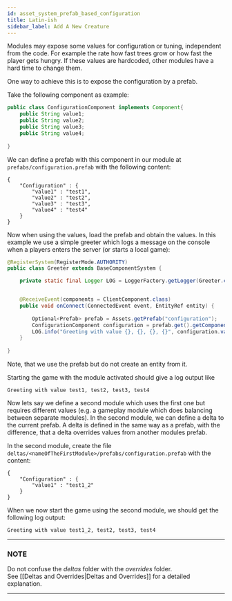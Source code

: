 ```yaml
---
id: asset_system_prefab_based_configuration
title: Latin-ish
sidebar_label: Add A New Creature
---
```


Modules may expose some values for configuration or tuning, independent from the code.
For example the rate how fast trees grow or how fast the player gets hungry.
If these values are hardcoded, other modules have a hard time to change them.

One way to achieve this is to expose the configuration by a prefab.

Take the following component as example:
```java
public class ConfigurationComponent implements Component{
    public String value1;
    public String value2;
    public String value3;
    public String value4;
    
}
```

We can define a prefab with this component in our module at `prefabs/configuration.prefab` with the following content:
```
{
    "Configuration" : {
        "value1" : "test1",
        "value2" : "test2",
        "value3" : "test3",
        "value4" : "test4"
    }
}
```

Now when using the values, load the prefab and obtain the values.
In this example we use a simple greeter which logs a message on the console when a players enters the server (or starts a local game):
```java
@RegisterSystem(RegisterMode.AUTHORITY)
public class Greeter extends BaseComponentSystem {

    private static final Logger LOG = LoggerFactory.getLogger(Greeter.class);


    @ReceiveEvent(components = ClientComponent.class)
    public void onConnect(ConnectedEvent event, EntityRef entity) {
        
        Optional<Prefab> prefab = Assets.getPrefab("configuration");
        ConfigurationComponent configuration = prefab.get().getComponent(ConfigurationComponent.class);
        LOG.info("Greeting with value {}, {}, {}, {}", configuration.value1, configuration.value2, configuration.value3, configuration.value3, configuration.value4);
    }
    
}
```

Note, that we use the prefab but do not create an entity from it.

Starting the game with the module activated should give a log output like 
```
Greeting with value test1, test2, test3, test4
```

Now lets say we define a second module which uses the first one but requires different values (e.g. a gameplay module which does balancing between separate modules).
In the second module, we can define a delta to the current prefab.
A delta is defined in the same way as a prefab, with the difference, that a delta overrides values from another modules prefab.

In the second module, create the file `deltas/<nameOfTheFirstModule>/prefabs/configuration.prefab` with the content:
```
{
    "Configuration" : {
        "value1" : "test1_2"
    }
}
```

When we now start the game using the second module, we should get the following log output:
```
Greeting with value test1_2, test2, test3, test4
```

***
### NOTE
Do not confuse the *deltas* folder with the *overrides* folder.  
See [[Deltas and Overrides|Deltas and Overrides]] for a detailed explanation.
***
